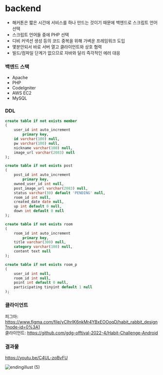 # backend

- 해커톤은 짧은 시간에 서비스를 하나 만드는 것이기 때문에 백엔드로 스크립트 언어 선택
- 스크립트 언어들 중에 PHP 선택
- 디비 커넥션 생성 등의 코드 중복을 위해 가벼운 프레임워크 도입
- 몇분안되서 바로 서버 열고 클라이언트와 상호 협력
- 빌드/컴파일 단계가 없으므로 자바와 달리 즉각적인 에러 대응

### 백엔드 스택   
- Apache   
- PHP   
- CodeIgniter   
- AWS EC2   
- MySQL

### DDL
```sql
create table if not exists member
(
	user_id int auto_increment
		primary key,
	id varchar(100) null,
	pw varchar(100) null,
	nickname varchar(100) null,
	image_url varchar(2083) null
);

create table if not exists post
(
	post_id int auto_increment
		primary key,
	owned_user_id int null,
	post_image_url varchar(2083) null,
	status varchar(30) default 'PENDING' null,
	room_id int null,
	created_date date null,
	up int default 0 null,
	down int default 0 null
);

create table if not exists room
(
	room_id int auto_increment
		primary key,
	title varchar(300) null,
	category varchar(100) null,
	content text null
);

create table if not exists room_p
(
	user_id int null,
	room_id int null,
	point int default 0 null,
	participating tinyint default 1 null
);


```

### 클라이언트
피그마: https://www.figma.com/file/yClhrIK6nkMr4YBxEOOoqD/habit_rabbit_design?node-id=0%3A1   
클라이언트: https://github.com/gdg-offtival-2022-4/Habit-Challenge-Android


### 결과물
https://youtu.be/C4UL-zqBvFU

![endingillust (5)](https://user-images.githubusercontent.com/59721293/176052854-c9f98a2c-fe56-4700-9ba1-7f92752ff9bf.png)